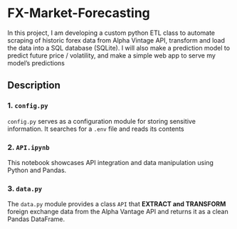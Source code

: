 # FX-Market-Forecasting
In this project, I am developing a custom python ETL class to automate scraping of historic forex data from Alpha Vintage API, transform and load the data into a SQL database (SQLite).
I will also make a prediction model to predict future price / volatility, and make a simple web app to serve my model’s predictions

## Description
### 1. `config.py`
`config.py` serves as a configuration module for storing sensitive information. It searches for a `.env` file and reads its contents

### 2. `API.ipynb`
This notebook showcases API integration and data manipulation using Python and Pandas.

### 3. `data.py`
The `data.py` module provides a class `API` that **EXTRACT and TRANSFORM** foreign exchange data from the Alpha Vantage API and returns it as a clean Pandas DataFrame.
